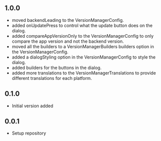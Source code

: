 ## 1.0.0

* moved backendLeading to the VersionManagerConfig.
* added onUpdatePress to control what the update button does on the dialog.
* added compareAppVersionOnly to the VersionManagerConfig to only compare the app version and not the backend version.
* moved all the builders to a VersionManagerBuilders builders option in the VersionManagerConfig.
* added a dialogStyling option in the VersionManagerConfig to style the dialog.
* added builders for the buttons in the dialog.
* added more translations to the VersionManagerTranslations to provide different translations for each platform.

## 0.1.0

* Initial version added

## 0.0.1

* Setup repository